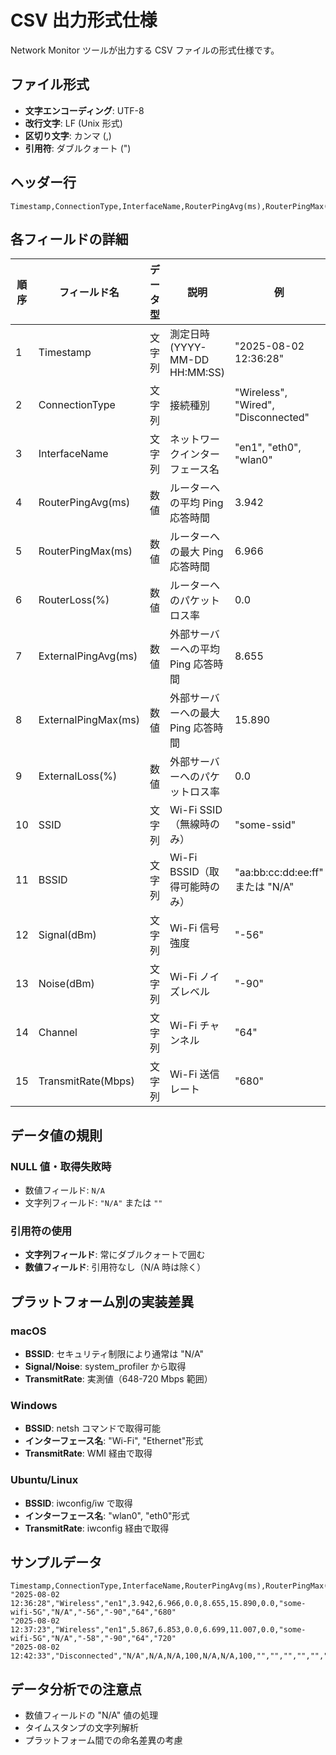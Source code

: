 # CSV 出力形式仕様

Network Monitor ツールが出力する CSV ファイルの形式仕様です。

## ファイル形式

- **文字エンコーディング**: UTF-8
- **改行文字**: LF (Unix 形式)
- **区切り文字**: カンマ (,)
- **引用符**: ダブルクォート (")

## ヘッダー行

```csv
Timestamp,ConnectionType,InterfaceName,RouterPingAvg(ms),RouterPingMax(ms),RouterLoss(%),ExternalPingAvg(ms),ExternalPingMax(ms),ExternalLoss(%),SSID,BSSID,Signal(dBm),Noise(dBm),Channel,TransmitRate(Mbps)
```

## 各フィールドの詳細

| 順序 | フィールド名        | データ型 | 説明                               | 例                                  |
| ---- | ------------------- | -------- | ---------------------------------- | ----------------------------------- |
| 1    | Timestamp           | 文字列   | 測定日時 (YYYY-MM-DD HH:MM:SS)     | "2025-08-02 12:36:28"               |
| 2    | ConnectionType      | 文字列   | 接続種別                           | "Wireless", "Wired", "Disconnected" |
| 3    | InterfaceName       | 文字列   | ネットワークインターフェース名     | "en1", "eth0", "wlan0"              |
| 4    | RouterPingAvg(ms)   | 数値     | ルーターへの平均 Ping 応答時間     | 3.942                               |
| 5    | RouterPingMax(ms)   | 数値     | ルーターへの最大 Ping 応答時間     | 6.966                               |
| 6    | RouterLoss(%)       | 数値     | ルーターへのパケットロス率         | 0.0                                 |
| 7    | ExternalPingAvg(ms) | 数値     | 外部サーバーへの平均 Ping 応答時間 | 8.655                               |
| 8    | ExternalPingMax(ms) | 数値     | 外部サーバーへの最大 Ping 応答時間 | 15.890                              |
| 9    | ExternalLoss(%)     | 数値     | 外部サーバーへのパケットロス率     | 0.0                                 |
| 10   | SSID                | 文字列   | Wi-Fi SSID（無線時のみ）           | "some-ssid"                         |
| 11   | BSSID               | 文字列   | Wi-Fi BSSID（取得可能時のみ）      | "aa:bb:cc:dd:ee:ff" または "N/A"    |
| 12   | Signal(dBm)         | 文字列   | Wi-Fi 信号強度                     | "-56"                               |
| 13   | Noise(dBm)          | 文字列   | Wi-Fi ノイズレベル                 | "-90"                               |
| 14   | Channel             | 文字列   | Wi-Fi チャンネル                   | "64"                                |
| 15   | TransmitRate(Mbps)  | 文字列   | Wi-Fi 送信レート                   | "680"                               |

## データ値の規則

### NULL 値・取得失敗時

- 数値フィールド: `N/A`
- 文字列フィールド: `"N/A"` または `""`

### 引用符の使用

- **文字列フィールド**: 常にダブルクォートで囲む
- **数値フィールド**: 引用符なし（N/A 時は除く）

## プラットフォーム別の実装差異

### macOS

- **BSSID**: セキュリティ制限により通常は "N/A"
- **Signal/Noise**: system_profiler から取得
- **TransmitRate**: 実測値（648-720 Mbps 範囲）

### Windows

- **BSSID**: netsh コマンドで取得可能
- **インターフェース名**: "Wi-Fi", "Ethernet"形式
- **TransmitRate**: WMI 経由で取得

### Ubuntu/Linux

- **BSSID**: iwconfig/iw で取得
- **インターフェース名**: "wlan0", "eth0"形式
- **TransmitRate**: iwconfig 経由で取得

## サンプルデータ

```csv
Timestamp,ConnectionType,InterfaceName,RouterPingAvg(ms),RouterPingMax(ms),RouterLoss(%),ExternalPingAvg(ms),ExternalPingMax(ms),ExternalLoss(%),SSID,BSSID,Signal(dBm),Noise(dBm),Channel,TransmitRate(Mbps)
"2025-08-02 12:36:28","Wireless","en1",3.942,6.966,0.0,8.655,15.890,0.0,"some-wifi-5G","N/A","-56","-90","64","680"
"2025-08-02 12:37:23","Wireless","en1",5.867,6.853,0.0,6.699,11.007,0.0,"some-wifi-5G","N/A","-58","-90","64","720"
"2025-08-02 12:42:33","Disconnected","N/A",N/A,N/A,100,N/A,N/A,100,"","","","","",""
```

## データ分析での注意点

- 数値フィールドの "N/A" 値の処理
- タイムスタンプの文字列解析
- プラットフォーム間での命名差異の考慮
